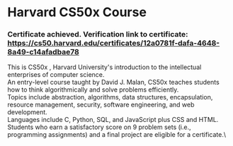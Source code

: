 # Harvard CS50x Course
### Certificate achieved. Verification link to certificate: https://cs50.harvard.edu/certificates/12a0781f-dafa-4648-8a49-c14afadbae78 

This is CS50x , Harvard University's introduction to the intellectual enterprises of computer science. <br>
An entry-level course taught by David J. Malan, CS50x teaches students how to think algorithmically and solve problems efficiently. <br>
Topics include abstraction, algorithms, data structures, encapsulation, resource management, security, software engineering, and web development. <br>
Languages include C, Python, SQL, and JavaScript plus CSS and HTML. 
<br>
Students who earn a satisfactory score on 9 problem sets (i.e., programming assignments) and a final project are eligible for a certificate.\
